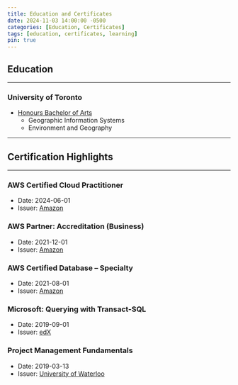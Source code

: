 ```yaml
---
title: Education and Certificates
date: 2024-11-03 14:00:00 -0500
categories: [Education, Certificates]
tags: [education, certificates, learning]
pin: true
---
```

## Education

---

### University of Toronto
 - [Honours Bachelor of Arts](https://www.artsci.utoronto.ca/)
    - Geographic Information Systems
    - Environment and Geography

--- 

## Certification Highlights

--- 

### AWS Certified Cloud Practitioner

* Date: 2024-06-01
* Issuer: [Amazon](https://www.credly.com/badges/cd3dd32d-6f51-4495-96b6-a7414adb323a?source=linked_in_profile)

### AWS Partner: Accreditation (Business)

* Date: 2021-12-01
* Issuer: [Amazon](https://www.credly.com/badges/11f91ece-ac74-4519-a5b5-c97e4dec3b35?source=linked_in_profile)

### AWS Certified Database – Specialty

* Date: 2021-08-01
* Issuer: [Amazon](https://www.linkedin.com/in/phillip-b-39b3884a/details/certifications/)

### Microsoft: Querying with Transact-SQL

* Date: 2019-09-01
* Issuer: [edX](https://courses.edx.org/certificates/84baf226f34e44129ad7ba971dc7eba1)

### Project Management Fundamentals

* Date: 2019-03-13
* Issuer: [University of Waterloo](https://pd.uwaterloo.ca/OnlineCourse.aspx?courseCatalogID=dee366d9-1605-42b0-bee8-3a9cf6c826aa>)